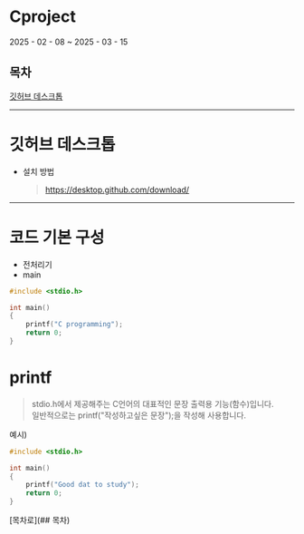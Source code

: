 # Cproject
 2025 - 02 - 08 ~ 2025 - 03 - 15

## 목차
 [깃허브 데스크톱](#깃허브-데스크톱)
<hr/>

# 깃허브 데스크톱

+ 설치 방법
  > https://desktop.github.com/download/

<hr/>

# 코드 기본 구성
+ 전처리기
+ main

```c
#include <stdio.h>

int main()
{
    printf("C programming");
    return 0;
}
```

# printf
> stdio.h에서 제공해주는 C언어의 대표적인 문장 출력용 기능(함수)입니다.<br>
> 일반적으로는 printf("작성하고싶은 문장");을 작성해 사용합니다.

예시)
```c
#include <stdio.h>

int main()
{
    printf("Good dat to study");
    return 0;
}
```

[목차로](## 목차)



